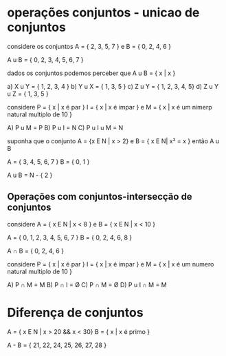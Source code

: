 # operações conjuntos - unicao de conjuntos

considere os conjuntos A = { 2, 3, 5, 7 } e B = { 0, 2, 4, 6 }

A u B = { 0, 2, 3, 4, 5, 6, 7 }

dados os conjuntos podemos perceber que A u B = { x | x }

a) X u Y = { 1, 2, 3, 4 }
b) Y u X = { 1, 3, 5 }
c) Z u Y = { 1, 2, 3, 4, 5}
d) Z u Y u Z = { 1, 3, 5 }


considere P = { x | x é par } I = { x | x é impar } e M = { x | x é um nimerp natural multiplo de 10 }

A) P u M = P
B) P u I = N
C) P u I u M = N

suponha que o conjunto A = {x E N | x > 2} e B = { x E N| x² = x } então A u B

A = { 3, 4, 5, 6, 7 }
B = { 0, 1 }

A u B = N - { 2 }


## Operações com conjuntos-intersecção de conjuntos 
considere A = { x E N | x < 8 } e B = { x E N | x < 10 }

A = { 0, 1, 2, 3, 4, 5, 6, 7 }
B = { 0, 2, 4, 6, 8 }

A ∩ B = { 0, 2, 4, 6 }


considere P = { x | x é par } I = { x | x é impar } e M = { x | x é um numero natural multiplo de 10 }

A) P ∩ M = M
B) P ∩ I = Ø
C) P ∩ M = Ø
D) P u I ∩ M = M


# Diferença de conjuntos

A = { x E N | x > 20 && x < 30}
B = { x | x é primo }

A - B = { 21, 22, 24, 25, 26, 27, 28 }
